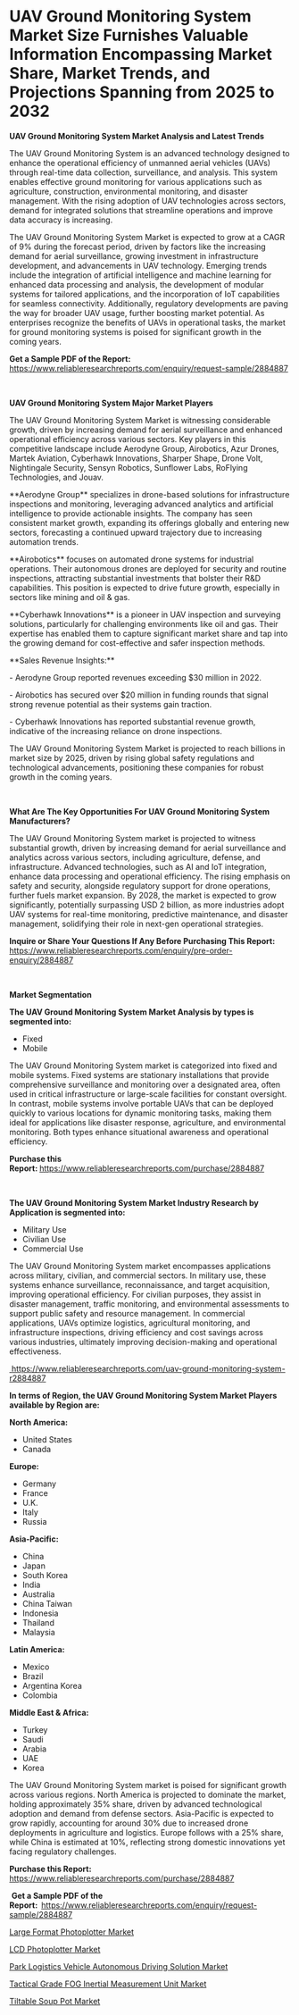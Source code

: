 <p><h1>UAV Ground Monitoring System Market Size Furnishes Valuable Information Encompassing Market Share, Market Trends, and Projections Spanning from 2025 to 2032</h1></p><p><strong>UAV Ground Monitoring System Market Analysis and Latest Trends</strong></p>
<p><p>The UAV Ground Monitoring System is an advanced technology designed to enhance the operational efficiency of unmanned aerial vehicles (UAVs) through real-time data collection, surveillance, and analysis. This system enables effective ground monitoring for various applications such as agriculture, construction, environmental monitoring, and disaster management. With the rising adoption of UAV technologies across sectors, demand for integrated solutions that streamline operations and improve data accuracy is increasing.</p><p>The UAV Ground Monitoring System Market is expected to grow at a CAGR of 9% during the forecast period, driven by factors like the increasing demand for aerial surveillance, growing investment in infrastructure development, and advancements in UAV technology. Emerging trends include the integration of artificial intelligence and machine learning for enhanced data processing and analysis, the development of modular systems for tailored applications, and the incorporation of IoT capabilities for seamless connectivity. Additionally, regulatory developments are paving the way for broader UAV usage, further boosting market potential. As enterprises recognize the benefits of UAVs in operational tasks, the market for ground monitoring systems is poised for significant growth in the coming years.</p></p>
<p><strong>Get a Sample PDF of the Report:&nbsp;</strong> <a href="https://www.reliableresearchreports.com/enquiry/request-sample/2884887?utm_campaign=12&utm_medium=2&utm_source=Github&utm_content=ia&utm_term=13032025&utm_id=uav-ground-monitoring-system">https://www.reliableresearchreports.com/enquiry/request-sample/2884887</a></p>
<p>&nbsp;</p>
<p><strong>UAV Ground Monitoring System Major Market Players</strong></p>
<p><p>The UAV Ground Monitoring System Market is witnessing considerable growth, driven by increasing demand for aerial surveillance and enhanced operational efficiency across various sectors. Key players in this competitive landscape include Aerodyne Group, Airobotics, Azur Drones, Martek Aviation, Cyberhawk Innovations, Sharper Shape, Drone Volt, Nightingale Security, Sensyn Robotics, Sunflower Labs, RoFlying Technologies, and Jouav.</p><p>**Aerodyne Group** specializes in drone-based solutions for infrastructure inspections and monitoring, leveraging advanced analytics and artificial intelligence to provide actionable insights. The company has seen consistent market growth, expanding its offerings globally and entering new sectors, forecasting a continued upward trajectory due to increasing automation trends.</p><p>**Airobotics** focuses on automated drone systems for industrial operations. Their autonomous drones are deployed for security and routine inspections, attracting substantial investments that bolster their R&D capabilities. This position is expected to drive future growth, especially in sectors like mining and oil & gas.</p><p>**Cyberhawk Innovations** is a pioneer in UAV inspection and surveying solutions, particularly for challenging environments like oil and gas. Their expertise has enabled them to capture significant market share and tap into the growing demand for cost-effective and safer inspection methods.</p><p>**Sales Revenue Insights:**</p><p>- Aerodyne Group reported revenues exceeding $30 million in 2022.</p><p>- Airobotics has secured over $20 million in funding rounds that signal strong revenue potential as their systems gain traction.</p><p>- Cyberhawk Innovations has reported substantial revenue growth, indicative of the increasing reliance on drone inspections.</p><p>The UAV Ground Monitoring System Market is projected to reach billions in market size by 2025, driven by rising global safety regulations and technological advancements, positioning these companies for robust growth in the coming years.</p></p>
<p>&nbsp;</p>
<p><strong>What Are The Key Opportunities For UAV Ground Monitoring System Manufacturers?</strong></p>
<p><p>The UAV Ground Monitoring System market is projected to witness substantial growth, driven by increasing demand for aerial surveillance and analytics across various sectors, including agriculture, defense, and infrastructure. Advanced technologies, such as AI and IoT integration, enhance data processing and operational efficiency. The rising emphasis on safety and security, alongside regulatory support for drone operations, further fuels market expansion. By 2028, the market is expected to grow significantly, potentially surpassing USD 2 billion, as more industries adopt UAV systems for real-time monitoring, predictive maintenance, and disaster management, solidifying their role in next-gen operational strategies.</p></p>
<p><strong>Inquire or Share Your Questions If Any Before Purchasing This Report:</strong> <a href="https://www.reliableresearchreports.com/enquiry/pre-order-enquiry/2884887?utm_campaign=12&utm_medium=2&utm_source=Github&utm_content=ia&utm_term=13032025&utm_id=uav-ground-monitoring-system">https://www.reliableresearchreports.com/enquiry/pre-order-enquiry/2884887</a></p>
<p>&nbsp;</p>
<p><strong>Market Segmentation</strong></p>
<p><strong>The UAV Ground Monitoring System Market Analysis by types is segmented into:</strong></p>
<p><ul><li>Fixed</li><li>Mobile</li></ul></p>
<p><p>The UAV Ground Monitoring System market is categorized into fixed and mobile systems. Fixed systems are stationary installations that provide comprehensive surveillance and monitoring over a designated area, often used in critical infrastructure or large-scale facilities for constant oversight. In contrast, mobile systems involve portable UAVs that can be deployed quickly to various locations for dynamic monitoring tasks, making them ideal for applications like disaster response, agriculture, and environmental monitoring. Both types enhance situational awareness and operational efficiency.</p></p>
<p><strong>Purchase this Report:&nbsp;</strong><a href="https://www.reliableresearchreports.com/purchase/2884887?utm_campaign=12&utm_medium=2&utm_source=Github&utm_content=ia&utm_term=13032025&utm_id=uav-ground-monitoring-system">https://www.reliableresearchreports.com/purchase/2884887</a></p>
<p>&nbsp;</p>
<p><strong>The UAV Ground Monitoring System Market Industry Research by Application is segmented into:</strong></p>
<p><ul><li>Military Use</li><li>Civilian Use</li><li>Commercial Use</li></ul></p>
<p><p>The UAV Ground Monitoring System market encompasses applications across military, civilian, and commercial sectors. In military use, these systems enhance surveillance, reconnaissance, and target acquisition, improving operational efficiency. For civilian purposes, they assist in disaster management, traffic monitoring, and environmental assessments to support public safety and resource management. In commercial applications, UAVs optimize logistics, agricultural monitoring, and infrastructure inspections, driving efficiency and cost savings across various industries, ultimately improving decision-making and operational effectiveness.</p></p>
<p><a href="https://www.reliableresearchreports.com/uav-ground-monitoring-system-r2884887?utm_campaign=12&utm_medium=2&utm_source=Github&utm_content=ia&utm_term=13032025&utm_id=uav-ground-monitoring-system">&nbsp;https://www.reliableresearchreports.com/uav-ground-monitoring-system-r2884887</a></p>
<p><strong>In terms of Region, the UAV Ground Monitoring System Market Players available by Region are:</strong></p>
<p>
    <p> <strong> North America: </strong>
        <ul>
            <li>United States</li>
            <li>Canada</li>
        </ul>
        </p> 
    <p> <strong> Europe: </strong>
        <ul>
            <li>Germany</li>
            <li>France</li>
            <li>U.K.</li>
            <li>Italy</li>
            <li>Russia</li>
        </ul>
        </p> 
    <p> <strong> Asia-Pacific: </strong>
        <ul>
            <li>China</li>
            <li>Japan</li>
            <li>South Korea</li>
            <li>India</li>
            <li>Australia</li>
            <li>China Taiwan</li>
            <li>Indonesia</li>
            <li>Thailand</li>
            <li>Malaysia</li>
        </ul>
        </p> 
    <p> <strong> Latin America: </strong>
        <ul>
            <li>Mexico</li>
            <li>Brazil</li>
            <li>Argentina Korea</li>
            <li>Colombia</li>
        </ul>
        </p> 
    <p> <strong> Middle East & Africa: </strong>
        <ul>
            <li>Turkey</li>
            <li>Saudi</li>
            <li>Arabia</li>
            <li>UAE</li>
            <li>Korea</li>
        </ul>
    </p>
    </p>
<p><p>The UAV Ground Monitoring System market is poised for significant growth across various regions. North America is projected to dominate the market, holding approximately 35% share, driven by advanced technological adoption and demand from defense sectors. Asia-Pacific is expected to grow rapidly, accounting for around 30% due to increased drone deployments in agriculture and logistics. Europe follows with a 25% share, while China is estimated at 10%, reflecting strong domestic innovations yet facing regulatory challenges.</p></p>
<p><strong>Purchase this Report: </strong><a href="https://www.reliableresearchreports.com/purchase/2884887?utm_campaign=12&utm_medium=2&utm_source=Github&utm_content=ia&utm_term=13032025&utm_id=uav-ground-monitoring-system">https://www.reliableresearchreports.com/purchase/2884887</a></p>
<p>&nbsp;<strong>Get a Sample PDF of the Report:&nbsp;&nbsp;</strong><a href="https://www.reliableresearchreports.com/enquiry/request-sample/2884887?utm_campaign=12&utm_medium=2&utm_source=Github&utm_content=ia&utm_term=13032025&utm_id=uav-ground-monitoring-system">https://www.reliableresearchreports.com/enquiry/request-sample/2884887</a></p>
<p><strong></strong></p>
<p><p><a href="https://github.com/zoccohaniech/Market-Research-Report-List-1/blob/main/large-format-photoplotter-market.md?utm_campaign=12&utm_medium=2&utm_source=Github&utm_content=ia&utm_term=13032025&utm_id=uav-ground-monitoring-system">Large Format Photoplotter Market</a></p><p><a href="https://github.com/naomaroaoonv/Market-Research-Report-List-1/blob/main/lcd-photoplotter-market.md?utm_campaign=12&utm_medium=2&utm_source=Github&utm_content=ia&utm_term=13032025&utm_id=uav-ground-monitoring-system">LCD Photoplotter Market</a></p><p><a href="https://github.com/guyotkiferhi/Market-Research-Report-List-1/blob/main/park-logistics-vehicle-autonomous-driving-solution-market.md?utm_campaign=12&utm_medium=2&utm_source=Github&utm_content=ia&utm_term=13032025&utm_id=uav-ground-monitoring-system">Park Logistics Vehicle Autonomous Driving Solution Market</a></p><p><a href="https://github.com/prantoblouin/Market-Research-Report-List-1/blob/main/tactical-grade-fog-inertial-measurement-unit-market.md?utm_campaign=12&utm_medium=2&utm_source=Github&utm_content=ia&utm_term=13032025&utm_id=uav-ground-monitoring-system">Tactical Grade FOG Inertial Measurement Unit Market</a></p><p><a href="https://github.com/ancsyanagha/Market-Research-Report-List-1/blob/main/tiltable-soup-pot-market.md?utm_campaign=12&utm_medium=2&utm_source=Github&utm_content=ia&utm_term=13032025&utm_id=uav-ground-monitoring-system">Tiltable Soup Pot Market</a></p></p>